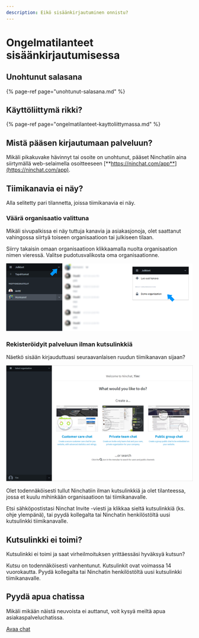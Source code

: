 ```yaml
---
description: Eikö sisäänkirjautuminen onnistu?
---
```


# Ongelmatilanteet sisäänkirjautumisessa

## Unohtunut salasana

{% page-ref page="unohtunut-salasana.md" %}

## Käyttöliittymä rikki? <a id="kayttoliittyma-rikki"></a>

{% page-ref page="ongelmatilanteet-kayttoliittymassa.md" %}

## Mistä pääsen kirjautumaan palveluun?

Mikäli pikakuvake hävinnyt tai osoite on unohtunut, pääset Ninchatiin aina siirtymällä web-selaimella osoitteeseen [**https://ninchat.com/app**](https://ninchat.com/app).

## Tiimikanavia ei näy? <a id="tiimikanavia-ei-nay"></a>

Alla selitetty pari tilannetta, joissa tiimikanavia ei näy.

### Väärä organisaatio valittuna <a id="vaara-organisaatio-valittuna"></a>

Mikäli sivupalkissa ei näy tuttuja kanavia ja asiakasjonoja, olet saattanut vahingossa siirtyä toiseen organisaatioon tai julkiseen tilaan.

Siirry takaisin omaan organisaatioon klikkaamalla nuolta organisaation nimen vieressä. Valitse pudotusvalikosta oma organisaationne.

![Vaihda organisaatio organisaatiovalikosta](../.gitbook/assets/problem-wrong-organization.png)

### Rekisteröidyit palveluun ilman kutsulinkkiä <a id="rekisteroidyit-palveluun-ilman-kutsulinkkia"></a>

Näetkö sisään kirjauduttuasi seuraavanlaisen ruudun tiimikanavan sijaan?

![](../.gitbook/assets/welcome-screen%20%283%29.png)

Olet todennäköisesti tullut Ninchatiin ilman kutsulinkkiä ja olet tilanteessa, jossa et kuulu mihinkään organisaatioon tai tiimikanavalle.

Etsi sähköpostistasi Ninchat Invite -viesti ja klikkaa sieltä kutsulinkkiä \(ks. ohje ylempänä\), tai pyydä kollegalta tai Ninchatin henkilöstöltä uusi kutsulinkki tiimikanavalle.

## Kutsulinkki ei toimi?

Kutsulinkki ei toimi ja saat virheilmoituksen yrittäessäsi hyväksyä kutsun?

Kutsu on todennäköisesti vanhentunut. Kutsulinkit ovat voimassa 14 vuorokautta. Pyydä kollegalta tai Ninchatin henkilöstöltä uusi kutsulinkki tiimikanavalle.

## Pyydä apua chatissa <a id="pyyda-apua-chatissa"></a>

Mikäli mikään näistä neuvoista ei auttanut, voit kysyä meiltä apua asiakaspalveluchatissa.

[Avaa chat](https://ninchat.com/contact?help)

